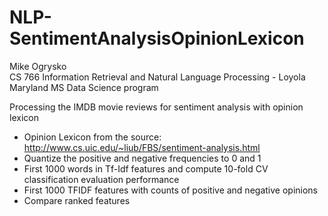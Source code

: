 # NLP-SentimentAnalysisOpinionLexicon

Mike Ogrysko<br>
CS 766 Information Retrieval and Natural Language Processing - Loyola Maryland MS Data Science program<br>

Processing the IMDB movie reviews for sentiment analysis with opinion lexicon
- Opinion Lexicon from the source: http://www.cs.uic.edu/~liub/FBS/sentiment-analysis.html
- Quantize the positive and negative frequencies to 0 and 1
- First 1000 words in Tf-Idf features and compute 10-fold CV classification evaluation performance
- First 1000 TFIDF features with counts of positive and negative opinions
- Compare ranked features
